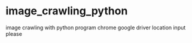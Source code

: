 # image_crawling_python
image crawling with python program
chrome google driver location input please
